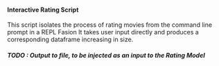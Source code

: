 #### Interactive Rating Script
This script isolates the process of rating movies from the command line prompt in a REPL Fasion
It takes user input directly and produces a corresponding dataframe increasing in size. 

#### *TODO : Output to file, to be injected as an input to the Rating Model*

